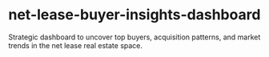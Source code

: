 # net-lease-buyer-insights-dashboard
Strategic dashboard to uncover top buyers, acquisition patterns, and market trends in the net lease real estate space.
